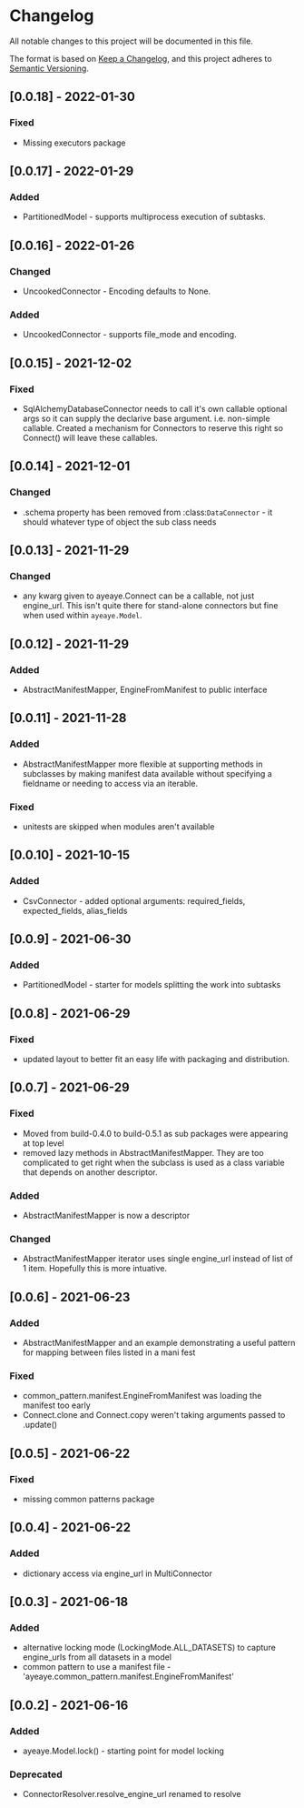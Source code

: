 # Changelog
All notable changes to this project will be documented in this file.

The format is based on [Keep a Changelog](https://keepachangelog.com/en/1.0.0/),
and this project adheres to [Semantic Versioning](https://semver.org/spec/v2.0.0.html).



## [0.0.18] - 2022-01-30

### Fixed
- Missing executors package

## [0.0.17] - 2022-01-29

### Added
- PartitionedModel - supports multiprocess execution of subtasks.

## [0.0.16] - 2022-01-26
### Changed
- UncookedConnector - Encoding defaults to None.

### Added
- UncookedConnector - supports file_mode and encoding.

## [0.0.15] - 2021-12-02
### Fixed
- SqlAlchemyDatabaseConnector needs to call it's own callable optional args so it can supply the declarive base argument. i.e. non-simple callable. Created a mechanism for Connectors to reserve this right so Connect() will leave these callables.

## [0.0.14] - 2021-12-01
### Changed
- .schema property has been removed from :class:`DataConnector` - it should whatever type of object the sub class needs

## [0.0.13] - 2021-11-29
### Changed
- any kwarg given to ayeaye.Connect can be a callable, not just engine_url. This isn't quite there for stand-alone connectors but fine when used within `ayeaye.Model`.

## [0.0.12] - 2021-11-29
### Added
- AbstractManifestMapper, EngineFromManifest to public interface

## [0.0.11] - 2021-11-28
### Added
- AbstractManifestMapper more flexible at supporting methods in subclasses by making manifest data available without specifying a fieldname or needing to access via an iterable.

### Fixed
- unitests are skipped when modules aren't available

## [0.0.10] - 2021-10-15
### Added
- CsvConnector - added optional arguments: required_fields, expected_fields, alias_fields

## [0.0.9] - 2021-06-30
### Added
- PartitionedModel - starter for models splitting the work into subtasks

## [0.0.8] - 2021-06-29
### Fixed
- updated layout to better fit an easy life with packaging and distribution.

## [0.0.7] - 2021-06-29
### Fixed
- Moved from build-0.4.0 to build-0.5.1 as sub packages were appearing at top level
- removed lazy methods in AbstractManifestMapper. They are too complicated to get right when the subclass is used as a class variable that depends on another descriptor.

### Added
- AbstractManifestMapper is now a descriptor

### Changed
- AbstractManifestMapper iterator uses single engine_url instead of list of 1 item. Hopefully this is more intuative.

## [0.0.6] - 2021-06-23
### Added
- AbstractManifestMapper and an example demonstrating a useful pattern for mapping between files listed in a mani
fest

### Fixed
- common_pattern.manifest.EngineFromManifest was loading the manifest too early
- Connect.clone and Connect.copy weren't taking arguments passed to .update()

## [0.0.5] - 2021-06-22
### Fixed
- missing common patterns package

## [0.0.4] - 2021-06-22
### Added
- dictionary access via engine_url in MultiConnector

## [0.0.3] - 2021-06-18
### Added
- alternative locking mode (LockingMode.ALL_DATASETS) to capture engine_urls from all datasets in a model
- common pattern to use a manifest file - 'ayeaye.common_pattern.manifest.EngineFromManifest'

## [0.0.2] - 2021-06-16
### Added
- ayeaye.Model.lock() - starting point for model locking 

### Deprecated
- ConnectorResolver.resolve_engine_url renamed to resolve
